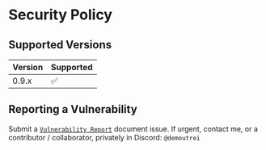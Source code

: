 # Security Policy

## Supported Versions

| Version | Supported          |
| ------- | ------------------ |
| 0.9.x   | :white_check_mark: |

## Reporting a Vulnerability

Submit a [` Vulnerability Report `](https://github.com/almostDemoPy/democord/security/advisories/new) document issue. If urgent, contact me, or a contributor / collaborator, privately in Discord: ` @demoutrei `
